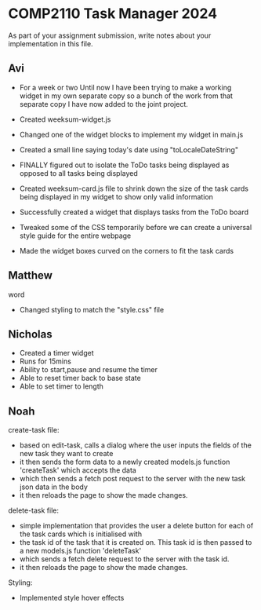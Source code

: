 # COMP2110 Task Manager 2024

As part of your assignment submission, write notes about your implementation
in this file.

## Avi
- For a week or two
Until now I have been trying to make a working widget in my own separate copy so a bunch of the work from that separate copy I have now added to the joint project.

- Created weeksum-widget.js
- Changed one of the widget blocks to implement my widget in main.js

- Created a small line saying today's date using "toLocaleDateString"

- FINALLY figured out to isolate the ToDo tasks being displayed as opposed to all tasks being displayed

- Created weeksum-card.js file to shrink down the size of the task cards being displayed in my widget to show only valid information

- Successfully created a widget that displays tasks from the ToDo board

- Tweaked some of the CSS temporarily before we can create a universal style guide for the entire webpage

- Made the widget boxes curved on the corners to fit the task cards

## Matthew
word
- Changed styling to match the "style.css" file

## Nicholas
- Created a timer widget
- Runs for 15mins
- Ability to start,pause and resume the timer
- Able to reset timer back to base state
- Able to set timer to length

## Noah
create-task file:
- based on edit-task, calls a dialog where the user inputs the fields of the new task they want to create
- it then sends the form data to a newly created models.js function 'createTask' which accepts the data
- which then sends a fetch post request to the server with the new task json data in the body
- it then reloads the page to show the made changes.

delete-task file:
- simple implementation that provides the user a delete button for each of the task cards which is initialised with
- the task id of the task that it is created on. This task id is then passed to a new models.js function 'deleteTask'
- which sends a fetch delete request to the server with the task id.
- it then reloads the page to show the made changes.

Styling:
- Implemented style hover effects

